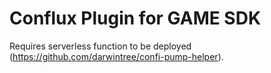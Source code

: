 # Conflux Plugin for GAME SDK

Requires serverless function to be deployed (https://github.com/darwintree/confi-pump-helper).